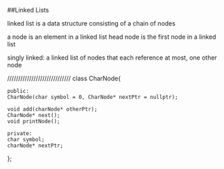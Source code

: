 ##Linked Lists

linked list is a data structure consisting of a chain of nodes

a node is an element in a linked list
head node is the first node in a linked list

singly linked: a linked list of nodes that each reference at most, one other node

/////////////////////////////
class CharNode{

    public:
    CharNode(char symbol = 0, CharNode* nextPtr = nullptr);

    void add(charNode* otherPtr);
    CharNode* next();
    void printNode();

    private:
    char symbol;
    charNode* nextPtr;

};
